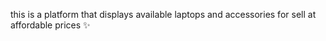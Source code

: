this is a platform that displays available 
laptops and accessories for sell at affordable prices ✨️ 
